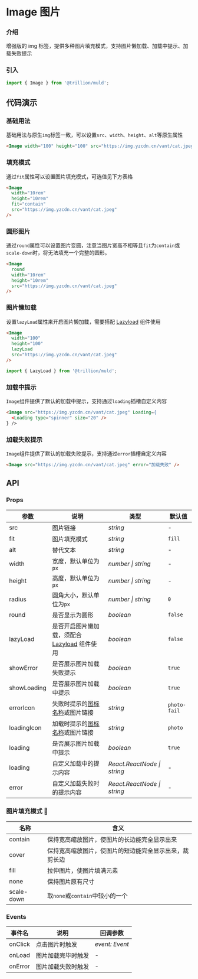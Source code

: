 # Image 图片

### 介绍

增强版的 img 标签，提供多种图片填充模式，支持图片懒加载、加载中提示、加载失败提示

### 引入

```js
import { Image } from '@trillion/muld';
```

## 代码演示

### 基础用法

基础用法与原生`img`标签一致，可以设置`src`、`width`、`height`、`alt`等原生属性

```html
<Image width="100" height="100" src="https://img.yzcdn.cn/vant/cat.jpeg" />
```

### 填充模式

通过`fit`属性可以设置图片填充模式，可选值见下方表格

```html
<Image
  width="10rem"
  height="10rem"
  fit="contain"
  src="https://img.yzcdn.cn/vant/cat.jpeg"
/>
```

### 圆形图片

通过`round`属性可以设置图片变圆，注意当图片宽高不相等且`fit`为`contain`或`scale-down`时，将无法填充一个完整的圆形。

```html
<Image
  round
  width="10rem"
  height="10rem"
  src="https://img.yzcdn.cn/vant/cat.jpeg"
/>
```

### 图片懒加载

设置`lazyLoad`属性来开启图片懒加载，需要搭配 [Lazyload](#/zh-CN/lazyload) 组件使用

```html
<Image
  width="100"
  height="100"
  lazyLoad
  src="https://img.yzcdn.cn/vant/cat.jpeg"
/>
```

```js
import { LazyLoad } from '@trillion/muld';
```

### 加载中提示

`Image`组件提供了默认的加载中提示，支持通过`loading`插槽自定义内容

```html
<Image src="https://img.yzcdn.cn/vant/cat.jpeg" Loading={
  <Loading type="spinner" size="20" />
} />
```

### 加载失败提示

`Image`组件提供了默认的加载失败提示，支持通过`error`插槽自定义内容

```html
<Image src="https://img.yzcdn.cn/vant/cat.jpeg" error="加载失败" />
```

## API

### Props

| 参数 | 说明 | 类型 | 默认值 |
| --- | --- | --- | --- |
| src | 图片链接 | _string_ | - |
| fit | 图片填充模式 | _string_ | `fill` |
| alt | 替代文本 | _string_ | - |
| width | 宽度，默认单位为`px` | _number \| string_ | - |
| height | 高度，默认单位为`px` | _number \| string_ | - |
| radius | 圆角大小，默认单位为`px` | _number \| string_ | `0` |
| round | 是否显示为圆形 | _boolean_ | `false` |
| lazyLoad | 是否开启图片懒加载，须配合 [Lazyload](#/zh-CN/lazyload) 组件使用 | _boolean_ | `false` |
| showError | 是否展示图片加载失败提示 | _boolean_ | `true` |
| showLoading | 是否展示图片加载中提示 | _boolean_ | `true` |
| errorIcon | 失败时提示的[图标名称](#/zh-CN/icon)或图片链接 | _string_ | `photo-fail` |
| loadingIcon | 加载时提示的[图标名称](#/zh-CN/icon)或图片链接 | _string_ | `photo` |
| loading | 是否展示图片加载中提示 | _boolean_ | `true` |
| loading | 自定义加载中的提示内容    | _React.ReactNode \| string_ | - |
| error   | 自定义加载失败时的提示内容 | _React.ReactNode \| string_ | - |

### 图片填充模式 

| 名称       | 含义                                                   |
| ---------- | ------------------------------------------------------ |
| contain    | 保持宽高缩放图片，使图片的长边能完全显示出来           |
| cover      | 保持宽高缩放图片，使图片的短边能完全显示出来，裁剪长边 |
| fill       | 拉伸图片，使图片填满元素                               |
| none       | 保持图片原有尺寸                                       |
| scale-down | 取`none`或`contain`中较小的一个                        |

### Events

| 事件名 | 说明               | 回调参数       |
| ------ | ------------------ | -------------- |
| onClick  | 点击图片时触发     | _event: Event_ |
| onLoad   | 图片加载完毕时触发 | -              |
| onError  | 图片加载失败时触发 | -              |
